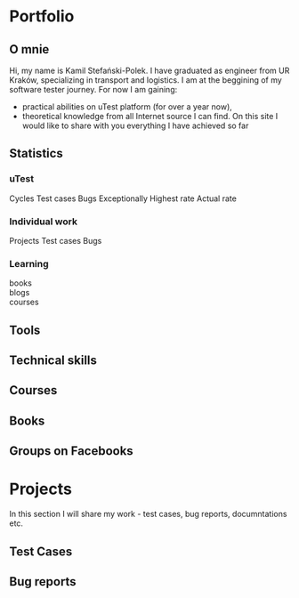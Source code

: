 # Portfolio

## O mnie
Hi, my name is Kamil Stefański-Polek. I have graduated as engineer from UR Kraków, specializing in transport and logistics. 
I am at the beggining of my software tester journey. 
For now I am gaining:
* practical abilities on uTest platform (for over a year now),
* theoretical knowledge from all Internet source I can find.
On this site I would like to share with you everything I have achieved so far

## Statistics
### uTest
Cycles
Test cases 
Bugs
Exceptionally
Highest rate
Actual rate

### Individual work
Projects
Test cases
Bugs


### Learning
books   
blogs   
courses


## Tools


## Technical skills


## Courses


## Books


## Groups on Facebooks


# Projects
In this section I will share my work - test cases, bug reports, documntations etc.

## Test Cases


## Bug reports


## 
